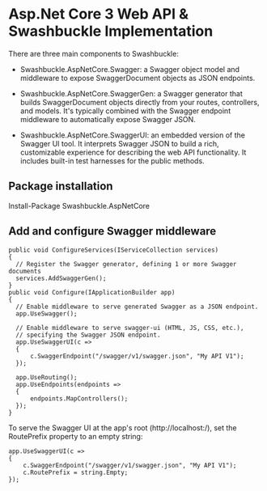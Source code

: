 # Asp.Net Core 3 Web API & Swashbuckle Implementation
There are three main components to Swashbuckle:

* Swashbuckle.AspNetCore.Swagger: a Swagger object model and middleware to expose SwaggerDocument objects as JSON endpoints.

* Swashbuckle.AspNetCore.SwaggerGen: a Swagger generator that builds SwaggerDocument objects directly from your routes, controllers, and models. It's typically combined with the Swagger endpoint middleware to automatically expose Swagger JSON.

* Swashbuckle.AspNetCore.SwaggerUI: an embedded version of the Swagger UI tool. It interprets Swagger JSON to build a rich, customizable experience for describing the web API functionality. It includes built-in test harnesses for the public methods.

## Package installation
  Install-Package Swashbuckle.AspNetCore
  
## Add and configure Swagger middleware
    
    public void ConfigureServices(IServiceCollection services)
    {
      // Register the Swagger generator, defining 1 or more Swagger documents
      services.AddSwaggerGen();
    }
    public void Configure(IApplicationBuilder app)
    {
      // Enable middleware to serve generated Swagger as a JSON endpoint.
      app.UseSwagger();

      // Enable middleware to serve swagger-ui (HTML, JS, CSS, etc.),
      // specifying the Swagger JSON endpoint.
      app.UseSwaggerUI(c =>
      {
          c.SwaggerEndpoint("/swagger/v1/swagger.json", "My API V1");
      });

      app.UseRouting();
      app.UseEndpoints(endpoints =>
      {
          endpoints.MapControllers();
      });
    }
    
To serve the Swagger UI at the app's root (http://localhost:<port>/), set the RoutePrefix property to an empty string:

    app.UseSwaggerUI(c =>
    {
        c.SwaggerEndpoint("/swagger/v1/swagger.json", "My API V1");
        c.RoutePrefix = string.Empty;
    });

